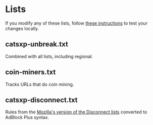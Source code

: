 # Lists

If you modify any of these lists, follow [these instructions](https://github.com/catsxp/ad-block/wiki/Testing-ad-block-rule-changes-in-Catsxp) to test your changes locally.

## catsxp-unbreak.txt

Combined with all lists, including regional.

## coin-miners.txt

Tracks URLs that do coin mining.

## catsxp-disconnect.txt

Rules from the [Mozilla's version of the Disconnect lists](https://github.com/mozilla-services/shavar-prod-lists/)
converted to AdBlock Plus syntax.
